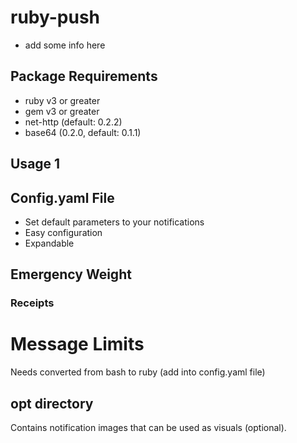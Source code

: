 # ruby-push
- add some info here

## Package Requirements
- ruby v3 or greater
- gem v3 or greater
- net-http (default: 0.2.2)
- base64 (0.2.0, default: 0.1.1)

## Usage 1

## Config.yaml File
- Set default parameters to your notifications
- Easy configuration
- Expandable

## Emergency Weight

### Receipts

# Message Limits
Needs converted from bash to ruby (add into config.yaml file)
 
## opt directory
 Contains notification images that can be used as visuals (optional).